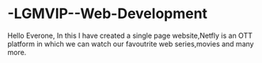 # -LGMVIP--Web-Development
Hello Everone,
In this I have created a single page website,Netfly is an OTT platform in which we can watch our favoutrite web series,movies and many more.
